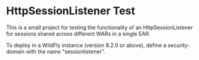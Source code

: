 # HttpSessionListener Test

This is a small project for testing the functionality of an HttpSessionListener for sessions shared across different WARs in a single EAR.

To deploy in a WildFly instance (version 8.2.0 or above), define a security-domain with the name "sessionlistener".
